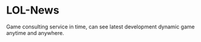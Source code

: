 # LOL-News
Game consulting service in time, can see latest development dynamic game anytime and anywhere.
